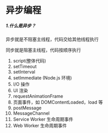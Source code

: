 # 异步编程

##### 1.什么是异步？

异步就是不阻塞主线程，代码交给其他线程执行

同步就是阻塞主线程，代码按顺序执行

1. script(整体代码)
2. setTimeout
3. setInterval
4. setImmediate (Node.js 环境)
5. I/O 操作
6. UI 渲染
7. requestAnimationFrame
8. 页面事件，如 DOMContentLoaded，load 等
9. postMessage
10. MessageChannel
11. Service Worker 生命周期事件
12. Web Worker 生命周期事件